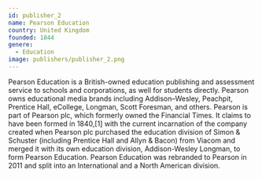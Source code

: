 ```yaml
---
id: publisher_2
name: Pearson Education
country: United Kingdom
founded: 1844
genere: 
  - Education
image: publishers/publisher_2.png
---
```


Pearson Education is a British-owned education publishing and assessment service to schools and corporations, as well for students directly. Pearson owns educational media brands including Addison–Wesley, Peachpit, Prentice Hall, eCollege, Longman, Scott Foresman, and others. Pearson is part of Pearson plc, which formerly owned the Financial Times. It claims to have been formed in 1840,[1] with the current incarnation of the company created when Pearson plc purchased the education division of Simon & Schuster (including Prentice Hall and Allyn & Bacon) from Viacom and merged it with its own education division, Addison-Wesley Longman, to form Pearson Education. Pearson Education was rebranded to Pearson in 2011 and split into an International and a North American division.